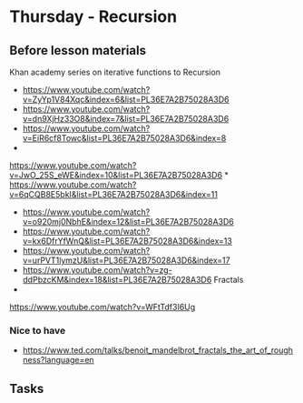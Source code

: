 # Thursday - Recursion

## Before lesson materials
Khan academy series on iterative functions to Recursion   
* https://www.youtube.com/watch?v=ZyYp1V84Xqc&index=6&list=PL36E7A2B75028A3D6
* https://www.youtube.com/watch?v=dn9XjHz33O8&index=7&list=PL36E7A2B75028A3D6
* https://www.youtube.com/watch?v=EiR6cf8Towc&list=PL36E7A2B75028A3D6&index=8
*
https://www.youtube.com/watch?v=JwO_25S_eWE&index=10&list=PL36E7A2B75028A3D6
*
https://www.youtube.com/watch?v=6qCQB8E5bkI&list=PL36E7A2B75028A3D6&index=11
* https://www.youtube.com/watch?v=o920mj0NbhE&index=12&list=PL36E7A2B75028A3D6
* https://www.youtube.com/watch?v=kx6DfrYfWnQ&list=PL36E7A2B75028A3D6&index=13
* https://www.youtube.com/watch?v=urPVT1lymzU&list=PL36E7A2B75028A3D6&index=17
* https://www.youtube.com/watch?v=zg-ddPbzcKM&index=18&list=PL36E7A2B75028A3D6
Fractals   
* 
https://www.youtube.com/watch?v=WFtTdf3I6Ug

### Nice to have
* https://www.ted.com/talks/benoit_mandelbrot_fractals_the_art_of_roughness?language=en


## Tasks

